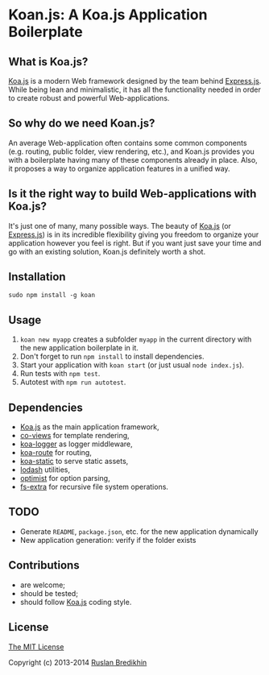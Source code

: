 # Koan.js: A Koa.js Application Boilerplate

## What is Koa.js?

[Koa.js](https://github.com/koajs/koa) is a modern Web framework designed by the team
behind [Express.js](https://github.com/visionmedia/express). While being lean and
minimalistic, it has all the functionality needed in order to create robust and
powerful Web-applications.

## So why do we need Koan.js?

An average Web-application often contains some common components (e.g. routing, public
folder, view rendering, etc.), and Koan.js provides you with a boilerplate having
many of these components already in place. Also, it proposes a way to organize
application features in a unified way.

## Is it the right way to build Web-applications with Koa.js?

It's just one of many, many possible ways. The beauty of
[Koa.js](https://github.com/koajs/koa) (or
[Express.js](https://github.com/visionmedia/express)) is in its incredible flexibility
giving you freedom to organize your application however you feel is right. But if you
want just save your time and go with an existing solution, Koan.js definitely worth a
shot.

## Installation

`sudo npm install -g koan`

## Usage

1. `koan new myapp` creates a subfolder `myapp` in the current directory with the new application boilerplate in it.
2. Don't forget to run `npm install` to install dependencies.
3. Start your application with `koan start` (or just usual `node index.js`).
4. Run tests with `npm test`.
5. Autotest with `npm run autotest`.

## Dependencies

* [Koa.js](https://github.com/koajs/koa) as the main application framework,
* [co-views](https://github.com/visionmedia/co-views) for template rendering,
* [koa-logger](https://github.com/koajs/logger) as logger middleware,
* [koa-route](https://github.com/koajs/route) for routing,
* [koa-static](https://github.com/koajs/static) to serve static assets,
* [lodash](https://github.com/lodash/lodash) utilities,
* [optimist](https://github.com/substack/node-optimist) for option parsing,
* [fs-extra](https://github.com/jprichardson/node-fs-extra) for recursive file system operations.

## TODO

* Generate `README`, `package.json`, etc. for the new application dynamically
* New application generation: verify if the folder exists

## Contributions

* are welcome;
* should be tested;
* should follow [Koa.js](https://github.com/koajs/koa) coding style.

## License

[The MIT License](http://opensource.org/licenses/MIT)

Copyright (c) 2013-2014 [Ruslan Bredikhin](http://ruslanbredikhin.com/)
